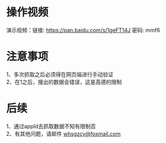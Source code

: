 # 操作视频
演示视频：链接: https://pan.baidu.com/s/1geFT14J 密码: mmf6 
# 注意事项
1、多次抓取之后必须得在网页端进行手动验证<br>
2、在1之后，搜出的数据会错误，这是高德的限制
# 后续
1、通过appId去抓取数据不知有限制否<br>
2、有其他问题，请邮件 whsgzcy@foxmail.com
